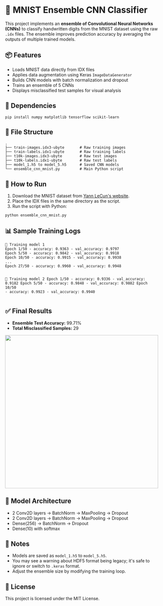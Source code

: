 <h1>🧠 MNIST Ensemble CNN Classifier</h1>

<p>This project implements an <strong>ensemble of Convolutional Neural Networks (CNNs)</strong> to classify handwritten digits from the MNIST dataset using the raw <code>.idx</code> files. The ensemble improves prediction accuracy by averaging the outputs of multiple trained models.</p>

<h2>📦 Features</h2>
<ul>
  <li>Loads MNIST data directly from IDX files</li>
  <li>Applies data augmentation using Keras <code>ImageDataGenerator</code></li>
  <li>Builds CNN models with batch normalization and dropout</li>
  <li>Trains an ensemble of 5 CNNs</li>
  <li>Displays misclassified test samples for visual analysis</li>
</ul>

<h2>🧰 Dependencies</h2>
<pre><code>pip install numpy matplotlib tensorflow scikit-learn
</code></pre>

<h2>📁 File Structure</h2>
<pre><code>.
├── train-images.idx3-ubyte       # Raw training images
├── train-labels.idx1-ubyte       # Raw training labels
├── t10k-images.idx3-ubyte        # Raw test images
├── t10k-labels.idx1-ubyte        # Raw test labels
├── model_1.h5 to model_5.h5      # Saved CNN models
└── ensemble_cnn_mnist.py         # Main Python script
</code></pre>

<h2>🚀 How to Run</h2>
<ol>
  <li>Download the MNIST dataset from <a href="http://yann.lecun.com/exdb/mnist/">Yann LeCun's website</a>.</li>
  <li>Place the IDX files in the same directory as the script.</li>
  <li>Run the script with Python:</li>
</ol>
<pre><code>python ensemble_cnn_mnist.py
</code></pre>

<h2>📊 Sample Training Logs</h2>
<pre><code>🔁 Training model 1
Epoch 1/50 - accuracy: 0.9363 - val_accuracy: 0.9797
Epoch 5/50 - accuracy: 0.9842 - val_accuracy: 0.9918
Epoch 10/50 - accuracy: 0.9915 - val_accuracy: 0.9938
...
Epoch 27/50 - accuracy: 0.9960 - val_accuracy: 0.9948

🔁 Training model 2
Epoch 1/50 - accuracy: 0.9336 - val_accuracy: 0.9182
Epoch 5/50 - accuracy: 0.9848 - val_accuracy: 0.9882
Epoch 10/50 - accuracy: 0.9923 - val_accuracy: 0.9940
</code></pre>

<h2>✅ Final Results</h2>
<ul>
  <li><strong>Ensemble Test Accuracy:</strong> 99.71%</li>
  <li><strong>Total Misclassified Samples:</strong> 29</li>
</ul>

<p><img src="https://upload.wikimedia.org/wikipedia/commons/2/27/MnistExamples.png" width="500"/></p>

<h2>🧠 Model Architecture</h2>
<ul>
  <li>2 Conv2D layers → BatchNorm → MaxPooling → Dropout</li>
  <li>2 Conv2D layers → BatchNorm → MaxPooling → Dropout</li>
  <li>Dense(256) → BatchNorm → Dropout</li>
  <li>Dense(10) with softmax</li>
</ul>

<h2>📌 Notes</h2>
<ul>
  <li>Models are saved as <code>model_1.h5</code> to <code>model_5.h5</code>.</li>
  <li>You may see a warning about HDF5 format being legacy; it's safe to ignore or switch to <code>.keras</code> format.</li>
  <li>Adjust the ensemble size by modifying the training loop.</li>
</ul>

<h2>📜 License</h2>
<p>This project is licensed under the MIT License.</p>